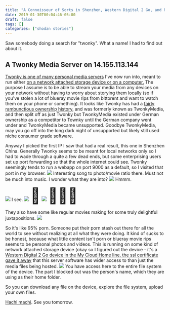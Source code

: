 ```yaml
---
title: "A Connoisseur of Sorts in Shenzhen, Western Digital 2 Go, and Rest In Peace TwonkyMedia"
date: 2019-01-30T00:04:46-05:00
draft: false
tags: []
categories: ["shodan stories"]
---
```


Saw somebody doing a search for "twonky". What a name! I had to find out about it.

## A Twonky Media Server on 14.155.113.144
[Twonky is one of many personal media servers](http://www.lynxtechnology.com/twonky-overview) I've now run into, meant to run either [on a network attached storage device or on a computer.](https://twonky.com/index.html) The purpose I assume is to be able to stream your media from any devices on your network without having to worry about storying them locally (so if you've stolen a lot of blueray movie rips from bittorent and want to watch them on your phone or something). It looks like Twonky has had a [fairly rambunctious ownership history](https://en.wikipedia.org/wiki/TwonkyMedia_server), and was formerly known as TwonkyMedia, and then split off as just Twonky but TwonkyMedia existed under German ownership as a competitor to Townky until the German company went under and TwonkyMedia became unsupported. Goodbye TwonkyMedia, may you go off into the long dark night of unsupported but likely still used niche consumer grade software.

Anyway I picked the first IP I saw that had a real result, this one in Shenzhen China. Generally Twonky seems to be meant for local networks only so I had to wade through a quite a few dead ends, but some enterprising users set up port forwarding so that the whole internet could see. Twonky seemingly tends to run a webapp on port 9000 as a default, so I visited that port in my browser.
![](/images/100Days/Day27/twonky.png)
Interesting song to photo/movie ratio there. Must not be much into music. I wonder what they are into?
![](/images/100Days/Day27/bangin.png)
Hmmm.

![](/images/100Days/Day27/wankit.png)
I see.
![](/images/100Days/Day27/hornydoc.png)
<font size="50">🧐</font>
![](/images/100Days/Day27/pissing.png)
<font size="50">🧐🧐🧐</font>

They also have some like regular movies making for some truly delightful juxtapositions.
![](/images/100Days/Day27/readyplayerone.png)

So it's like 95% porn. Someone put their porn stash out there for all the world to see without realizing at all what they were doing. It kind of sucks to be honest, because what little content isn't porn or blueray movie rips seems to be personal photos and videos. This is running on some kind of network attached storage device (okay so I figured out the device - it's a [Western Digital 2 Go device in the My Cloud Home line, the ssl certificate gave it away](https://support.wdc.com/knowledgebase/answer.aspx?h=p1&ID=19493&lang=en&p=207) that this server software has wider access to than just the media files being hosted.
![](/images/100Days/Day27/filesystem.png)
You have access here to the entire file system of the device. The part I blocked out was the person's name, which they are using as their home folder.

So you can download any file on the device, explore the file system, upload your own files.

[Hachi machi](https://www.youtube.com/watch?v=O4foeo3oY-E). See you tomorrow.

